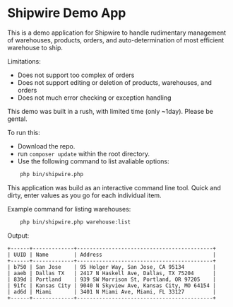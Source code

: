 # Shipwire Demo App

This is a demo application for Shipwire to handle rudimentary management of warehouses, products, orders, and auto-determination of most efficient warehouse to ship.

Limitations:

 * Does not support too complex of orders
 * Does not support editing or deletion of products, warehouses, and orders
 * Does not much error checking or exception handling

This demo was built in a rush, with limited time (only ~1day). Please be gental.

To run this:

 * Download the repo.
 * run ```composer update``` within the root directory.
 * Use the following command to list avaliable options:

```sh
    php bin/shipwire.php
```

This application was build as an interactive command line tool. Quick and dirty, enter values as you go for each individual item.

Example command for listing warehouses:

```sh
    php bin/shipwire.php warehouse:list
```

Output:

```
+------+-------------+-------------------------------------------+
| UUID | Name        | Address                                   |
+------+-------------+-------------------------------------------+
| b750 | San Jose    | 95 Holger Way, San Jose, CA 95134         |
| aaeb | Dallas TX   | 2417 N Haskell Ave, Dallas, TX 75204      |
| 839d | Portland    | 939 SW Morrison St, Portland, OR 97205    |
| 91fc | Kansas City | 9040 N Skyview Ave, Kansas City, MO 64154 |
| ad6d | Miami       | 3401 N Miami Ave, Miami, FL 33127         |
+------+-------------+-------------------------------------------+
```